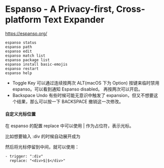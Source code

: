 # Espanso - A Privacy-first, Cross-platform Text Expander

https://espanso.org/

```
espanso status
espanso path
espanso edit
espanso match list
espanso package list
espanso install basic-emojis
espanso restart
espanso help
```

- Toggle Key
  可以通过连续按两次 ALT(macOS 下为 Option) 按键来临时禁用 espanso。可以看到通知 Espanso disabled。 再按两次可以开启。
- Backspace Undo
  有些时候可能无意识中触发了 expansion，但又不想要这个结果，那么可以按一下 BACKSPACE 撤销这一次修改。

#### 自定义光标位置

在 espanso 的配置 replace 中可以使用 $|$ 作为占位符，表示光标。

比如想要输入 :div 的时候自动展开成为 <div></div> 然后将光标停留到中间，就可以使用：

```
- trigger: ":div"
  replace: "<div>$|$</div>"
```
